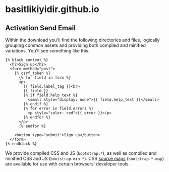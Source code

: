 # basitlikiyidir.github.io

## Activation Send Email

Within the download you'll find the following directories and files, logically grouping common assets and providing both compiled and minified variations. You'll see something like this:

```
{% block content %}
  <h2>Sign up</h2>
  <form method="post">
    {% csrf_token %}
      {% for field in form %}
      <p>
        {{ field.label_tag }}<br>
        {{ field }}
        {% if field.help_text %}
          <small style="display: none">{{ field.help_text }}</small>
        {% endif %}
        {% for error in field.errors %}
          <p style="color: red">{{ error }}</p>
        {% endfor %}
      </p>
      {% endfor %}

    <button type="submit">Sign up</button>
  </form>
{% endblock %}
```

We provide compiled CSS and JS (`bootstrap.*`), as well as compiled and minified CSS and JS (`bootstrap.min.*`). CSS [source maps](https://developers.google.com/web/tools/chrome-devtools/debug/readability/source-maps) (`bootstrap.*.map`) are available for use with certain browsers' developer tools.

